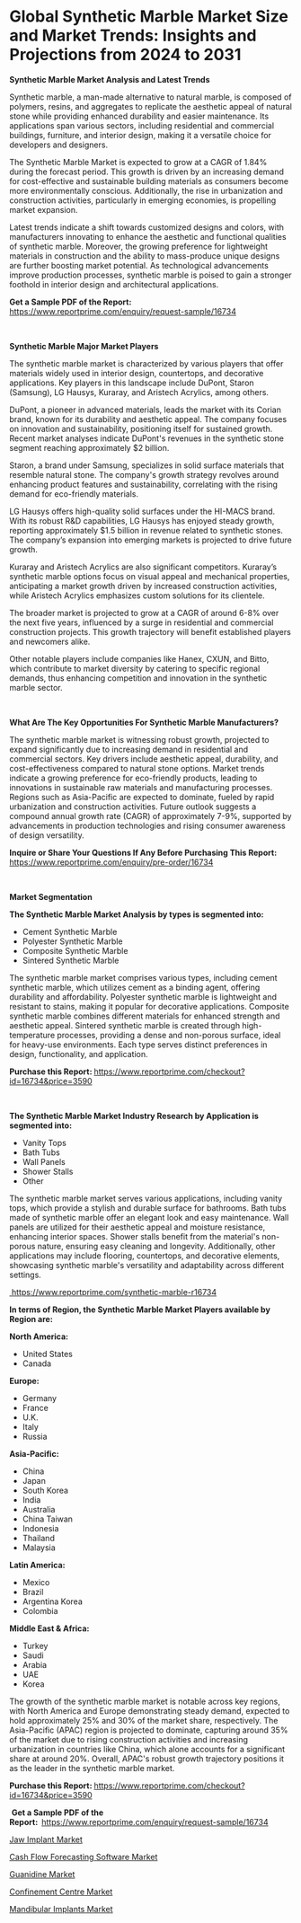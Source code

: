 <p><h1>Global Synthetic Marble Market Size and Market Trends: Insights and Projections from 2024 to 2031</h1></p><p><strong>Synthetic Marble Market Analysis and Latest Trends</strong></p>
<p><p>Synthetic marble, a man-made alternative to natural marble, is composed of polymers, resins, and aggregates to replicate the aesthetic appeal of natural stone while providing enhanced durability and easier maintenance. Its applications span various sectors, including residential and commercial buildings, furniture, and interior design, making it a versatile choice for developers and designers.</p><p>The Synthetic Marble Market is expected to grow at a CAGR of 1.84% during the forecast period. This growth is driven by an increasing demand for cost-effective and sustainable building materials as consumers become more environmentally conscious. Additionally, the rise in urbanization and construction activities, particularly in emerging economies, is propelling market expansion.</p><p>Latest trends indicate a shift towards customized designs and colors, with manufacturers innovating to enhance the aesthetic and functional qualities of synthetic marble. Moreover, the growing preference for lightweight materials in construction and the ability to mass-produce unique designs are further boosting market potential. As technological advancements improve production processes, synthetic marble is poised to gain a stronger foothold in interior design and architectural applications.</p></p>
<p><strong>Get a Sample PDF of the Report:&nbsp;</strong> <a href="https://www.reportprime.com/enquiry/request-sample/16734?utm_campaign=1863&utm_medium=2&utm_source=Github&utm_content=ia&utm_term=24112024&utm_id=synthetic-marble">https://www.reportprime.com/enquiry/request-sample/16734</a></p>
<p>&nbsp;</p>
<p><strong>Synthetic Marble Major Market Players</strong></p>
<p><p>The synthetic marble market is characterized by various players that offer materials widely used in interior design, countertops, and decorative applications. Key players in this landscape include DuPont, Staron (Samsung), LG Hausys, Kuraray, and Aristech Acrylics, among others.</p><p>DuPont, a pioneer in advanced materials, leads the market with its Corian brand, known for its durability and aesthetic appeal. The company focuses on innovation and sustainability, positioning itself for sustained growth. Recent market analyses indicate DuPont's revenues in the synthetic stone segment reaching approximately $2 billion.</p><p>Staron, a brand under Samsung, specializes in solid surface materials that resemble natural stone. The company's growth strategy revolves around enhancing product features and sustainability, correlating with the rising demand for eco-friendly materials.</p><p>LG Hausys offers high-quality solid surfaces under the HI-MACS brand. With its robust R&D capabilities, LG Hausys has enjoyed steady growth, reporting approximately $1.5 billion in revenue related to synthetic stones. The company’s expansion into emerging markets is projected to drive future growth.</p><p>Kuraray and Aristech Acrylics are also significant competitors. Kuraray’s synthetic marble options focus on visual appeal and mechanical properties, anticipating a market growth driven by increased construction activities, while Aristech Acrylics emphasizes custom solutions for its clientele.</p><p>The broader market is projected to grow at a CAGR of around 6-8% over the next five years, influenced by a surge in residential and commercial construction projects. This growth trajectory will benefit established players and newcomers alike.</p><p>Other notable players include companies like Hanex, CXUN, and Bitto, which contribute to market diversity by catering to specific regional demands, thus enhancing competition and innovation in the synthetic marble sector.</p></p>
<p>&nbsp;</p>
<p><strong>What Are The Key Opportunities For Synthetic Marble Manufacturers?</strong></p>
<p><p>The synthetic marble market is witnessing robust growth, projected to expand significantly due to increasing demand in residential and commercial sectors. Key drivers include aesthetic appeal, durability, and cost-effectiveness compared to natural stone options. Market trends indicate a growing preference for eco-friendly products, leading to innovations in sustainable raw materials and manufacturing processes. Regions such as Asia-Pacific are expected to dominate, fueled by rapid urbanization and construction activities. Future outlook suggests a compound annual growth rate (CAGR) of approximately 7-9%, supported by advancements in production technologies and rising consumer awareness of design versatility.</p></p>
<p><strong>Inquire or Share Your Questions If Any Before Purchasing This Report:</strong> <a href="https://www.reportprime.com/enquiry/pre-order/16734?utm_campaign=1863&utm_medium=2&utm_source=Github&utm_content=ia&utm_term=24112024&utm_id=synthetic-marble">https://www.reportprime.com/enquiry/pre-order/16734</a></p>
<p>&nbsp;</p>
<p><strong>Market Segmentation</strong></p>
<p><strong>The Synthetic Marble Market Analysis by types is segmented into:</strong></p>
<p><ul><li>Cement Synthetic Marble</li><li>Polyester Synthetic Marble</li><li>Composite Synthetic Marble</li><li>Sintered Synthetic Marble</li></ul></p>
<p><p>The synthetic marble market comprises various types, including cement synthetic marble, which utilizes cement as a binding agent, offering durability and affordability. Polyester synthetic marble is lightweight and resistant to stains, making it popular for decorative applications. Composite synthetic marble combines different materials for enhanced strength and aesthetic appeal. Sintered synthetic marble is created through high-temperature processes, providing a dense and non-porous surface, ideal for heavy-use environments. Each type serves distinct preferences in design, functionality, and application.</p></p>
<p><strong>Purchase this Report:&nbsp;</strong><a href="https://www.reportprime.com/checkout?id=16734&price=3590&utm_campaign=1863&utm_medium=2&utm_source=Github&utm_content=ia&utm_term=24112024&utm_id=synthetic-marble">https://www.reportprime.com/checkout?id=16734&price=3590</a></p>
<p>&nbsp;</p>
<p><strong>The Synthetic Marble Market Industry Research by Application is segmented into:</strong></p>
<p><ul><li>Vanity Tops</li><li>Bath Tubs</li><li>Wall Panels</li><li>Shower Stalls</li><li>Other</li></ul></p>
<p><p>The synthetic marble market serves various applications, including vanity tops, which provide a stylish and durable surface for bathrooms. Bath tubs made of synthetic marble offer an elegant look and easy maintenance. Wall panels are utilized for their aesthetic appeal and moisture resistance, enhancing interior spaces. Shower stalls benefit from the material's non-porous nature, ensuring easy cleaning and longevity. Additionally, other applications may include flooring, countertops, and decorative elements, showcasing synthetic marble's versatility and adaptability across different settings.</p></p>
<p><a href="https://www.reportprime.com/synthetic-marble-r16734?utm_campaign=1863&utm_medium=2&utm_source=Github&utm_content=ia&utm_term=24112024&utm_id=synthetic-marble">&nbsp;https://www.reportprime.com/synthetic-marble-r16734</a></p>
<p><strong>In terms of Region, the Synthetic Marble Market Players available by Region are:</strong></p>
<p>
    <p> <strong> North America: </strong>
        <ul>
            <li>United States</li>
            <li>Canada</li>
        </ul>
        </p> 
    <p> <strong> Europe: </strong>
        <ul>
            <li>Germany</li>
            <li>France</li>
            <li>U.K.</li>
            <li>Italy</li>
            <li>Russia</li>
        </ul>
        </p> 
    <p> <strong> Asia-Pacific: </strong>
        <ul>
            <li>China</li>
            <li>Japan</li>
            <li>South Korea</li>
            <li>India</li>
            <li>Australia</li>
            <li>China Taiwan</li>
            <li>Indonesia</li>
            <li>Thailand</li>
            <li>Malaysia</li>
        </ul>
        </p> 
    <p> <strong> Latin America: </strong>
        <ul>
            <li>Mexico</li>
            <li>Brazil</li>
            <li>Argentina Korea</li>
            <li>Colombia</li>
        </ul>
        </p> 
    <p> <strong> Middle East & Africa: </strong>
        <ul>
            <li>Turkey</li>
            <li>Saudi</li>
            <li>Arabia</li>
            <li>UAE</li>
            <li>Korea</li>
        </ul>
    </p>
    </p>
<p><p>The growth of the synthetic marble market is notable across key regions, with North America and Europe demonstrating steady demand, expected to hold approximately 25% and 30% of the market share, respectively. The Asia-Pacific (APAC) region is projected to dominate, capturing around 35% of the market due to rising construction activities and increasing urbanization in countries like China, which alone accounts for a significant share at around 20%. Overall, APAC's robust growth trajectory positions it as the leader in the synthetic marble market.</p></p>
<p><strong>Purchase this Report: </strong><a href="https://www.reportprime.com/checkout?id=16734&price=3590&utm_campaign=1863&utm_medium=2&utm_source=Github&utm_content=ia&utm_term=24112024&utm_id=synthetic-marble">https://www.reportprime.com/checkout?id=16734&price=3590</a></p>
<p>&nbsp;<strong>Get a Sample PDF of the Report:&nbsp;&nbsp;</strong><a href="https://www.reportprime.com/enquiry/request-sample/16734?utm_campaign=1863&utm_medium=2&utm_source=Github&utm_content=ia&utm_term=24112024&utm_id=synthetic-marble">https://www.reportprime.com/enquiry/request-sample/16734</a></p>
<p><strong></strong></p>
<p><p><a href="https://www.linkedin.com/pulse/competitive-landscape-key-trends-jaw-implant-market-detailed-rojje?utm_campaign=1863&utm_medium=2&utm_source=Github&utm_content=ia&utm_term=24112024&utm_id=synthetic-marble">Jaw Implant Market</a></p><p><a href="https://issuu.com/reportprime-2/docs/cash-flow-forecasting-software-mark_36e125382640b2?utm_campaign=1863&utm_medium=2&utm_source=Github&utm_content=ia&utm_term=24112024&utm_id=synthetic-marble">Cash Flow Forecasting Software Market</a></p><p><a href="https://github.com/luckyshygirl/Market-Research-Report-List-6/blob/main/guanidine-market.md?utm_campaign=1863&utm_medium=2&utm_source=Github&utm_content=ia&utm_term=24112024&utm_id=synthetic-marble">Guanidine Market</a></p><p><a href="https://issuu.com/reportprime-2/docs/confinement-centre-market-size-2030_258593f103e078?utm_campaign=1863&utm_medium=2&utm_source=Github&utm_content=ia&utm_term=24112024&utm_id=synthetic-marble">Confinement Centre Market</a></p><p><a href="https://www.linkedin.com/pulse/mandibular-implants-market-analysis-indicates-favorable-e6jje?utm_campaign=1863&utm_medium=2&utm_source=Github&utm_content=ia&utm_term=24112024&utm_id=synthetic-marble">Mandibular Implants Market</a></p></p>